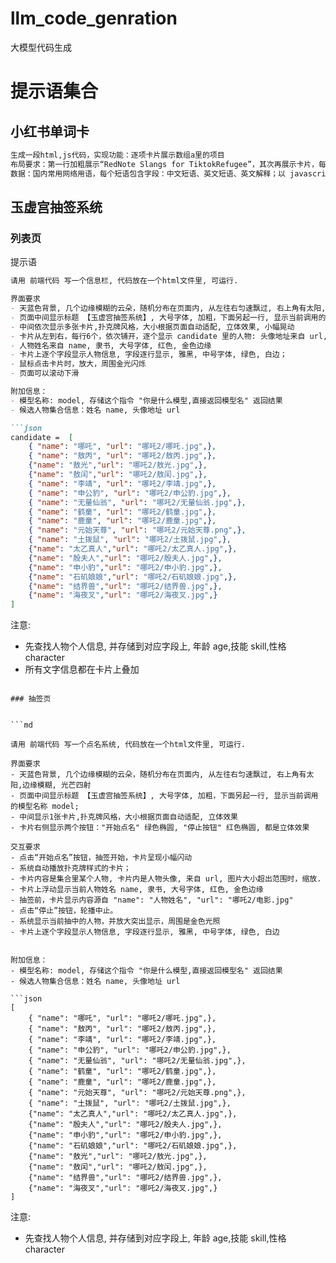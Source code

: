 # llm_code_genration

大模型代码生成



# 提示语集合

## 小红书单词卡

```md
生成一段html,js代码，实现功能：逐项卡片展示数组a里的项目
布局要求：第一行加粗展示“RedNote Slangs for TiktokRefugee”，其次再展示卡片，每行3个卡片，超过后另起一行，每个卡片浅蓝色背景，卡片是云朵颜色，3个字段字体颜色依次是红色、绿色、紫色，点击卡片后自动放大，要求简洁、美观、立体效果、配色好看；
数据：国内常用网络用语，每个短语包含字段：中文短语、英文短语、英文解释；以 javascript list 输出, 示例 [['a', 'a', 'a']]；注意：只输出代码，不要解释
````

## 玉虚宫抽签系统


### 列表页

提示语

```md
请用 前端代码 写一个信息栏, 代码放在一个html文件里, 可运行.

界面要求
- 天蓝色背景, 几个边缘模糊的云朵，随机分布在页面内, 从左往右匀速飘过, 右上角有太阳,边缘模糊, 光芒四射
- 页面中间显示标题 【玉虚宫抽签系统】, 大号字体, 加粗，下面另起一行, 显示当前调用的模型名称 model;
- 中间依次显示多张卡片,扑克牌风格，大小根据页面自动适配, 立体效果, 小幅晃动
- 卡片从左到右，每行6个，依次铺开，逐个显示 candidate 里的人物: 头像地址来自 url, 图片大小超出范围时，缩放; 
- 人物姓名来自 name, 隶书, 大号字体, 红色, 金色边缘
- 卡片上逐个字段显示人物信息, 字段逐行显示, 雅黑, 中号字体, 绿色, 白边；
- 鼠标点击卡片时，放大，周围金光闪烁
- 页面可以滚动下滑

附加信息：
- 模型名称: model, 存储这个指令 "你是什么模型,直接返回模型名" 返回结果
- 候选人物集合信息：姓名 name, 头像地址 url

```json
candidate =  [
    { "name": "哪吒", "url": "哪吒2/哪吒.jpg",},
    { "name": "敖丙", "url": "哪吒2/敖丙.jpg",},
    {"name": "敖光","url": "哪吒2/敖光.jpg",},
    {"name": "敖闰","url": "哪吒2/敖闰.jpg",},
    { "name": "李靖", "url": "哪吒2/李靖.jpg",},
    { "name": "申公豹", "url": "哪吒2/申公豹.jpg",},
    { "name": "无量仙翁", "url": "哪吒2/无量仙翁.jpg",},
    { "name": "鹤童", "url": "哪吒2/鹤童.jpg",},
    { "name": "鹿童", "url": "哪吒2/鹿童.jpg",},
    { "name": "元始天尊", "url": "哪吒2/元始天尊.png",},
    { "name": "土拨鼠", "url": "哪吒2/土拨鼠.jpg",},
    {"name": "太乙真人","url": "哪吒2/太乙真人.jpg",},
    {"name": "殷夫人","url": "哪吒2/殷夫人.jpg",},
    {"name": "申小豹","url": "哪吒2/申小豹.jpg",},
    {"name": "石矶娘娘","url": "哪吒2/石矶娘娘.jpg",},
    {"name": "结界兽","url": "哪吒2/结界兽.jpg",},
    {"name": "海夜叉","url": "哪吒2/海夜叉.jpg",}
]
```

注意:
- 先查找人物个人信息, 并存储到对应字段上, 年龄 age,技能 skill,性格 character
- 所有文字信息都在卡片上叠加
```

### 抽签页


```md

请用 前端代码 写一个点名系统, 代码放在一个html文件里, 可运行.

界面要求
- 天蓝色背景, 几个边缘模糊的云朵，随机分布在页面内, 从左往右匀速飘过, 右上角有太阳,边缘模糊, 光芒四射
- 页面中间显示标题 【玉虚宫抽签系统】, 大号字体, 加粗，下面另起一行, 显示当前调用的模型名称 model;
- 中间显示1张卡片,扑克牌风格，大小根据页面自动适配, 立体效果
- 卡片右侧显示两个按钮："开始点名" 绿色椭圆, "停止按钮" 红色椭圆, 都是立体效果

交互要求
- 点击“开始点名”按钮，抽签开始，卡片呈现小幅闪动
- 系统自动播放扑克牌样式的卡片；
- 卡片内容是集合里某个人物, 卡片内是人物头像, 来自 url, 图片大小超出范围时，缩放. 
- 卡片上浮动显示当前人物姓名 name, 隶书, 大号字体, 红色, 金色边缘
- 抽签前，卡片显示内容源自 "name": "人物姓名", "url": "哪吒2/电影.jpg"
- 点击“停止”按钮，轮播中止。
- 系统显示当前抽中的人物，并放大突出显示，周围是金色光照
- 卡片上逐个字段显示人物信息, 字段逐行显示, 雅黑, 中号字体, 绿色, 白边 


附加信息：
- 模型名称: model, 存储这个指令 "你是什么模型,直接返回模型名" 返回结果
- 候选人物集合信息：姓名 name, 头像地址 url

```json
[
    { "name": "哪吒", "url": "哪吒2/哪吒.jpg",},
    { "name": "敖丙", "url": "哪吒2/敖丙.jpg",},
    { "name": "李靖", "url": "哪吒2/李靖.jpg",},
    { "name": "申公豹", "url": "哪吒2/申公豹.jpg",},
    { "name": "无量仙翁", "url": "哪吒2/无量仙翁.jpg",},
    { "name": "鹤童", "url": "哪吒2/鹤童.jpg",},
    { "name": "鹿童", "url": "哪吒2/鹿童.jpg",},
    { "name": "元始天尊", "url": "哪吒2/元始天尊.png",},
    { "name": "土拨鼠", "url": "哪吒2/土拨鼠.jpg",},
    {"name": "太乙真人","url": "哪吒2/太乙真人.jpg",},
    {"name": "殷夫人","url": "哪吒2/殷夫人.jpg",},
    {"name": "申小豹","url": "哪吒2/申小豹.jpg",},
    {"name": "石矶娘娘","url": "哪吒2/石矶娘娘.jpg",},
    {"name": "敖光","url": "哪吒2/敖光.jpg",},
    {"name": "敖闰","url": "哪吒2/敖闰.jpg",},
    {"name": "结界兽","url": "哪吒2/结界兽.jpg",},
    {"name": "海夜叉","url": "哪吒2/海夜叉.jpg",}
]
```

注意:
- 先查找人物个人信息, 并存储到对应字段上, 年龄 age,技能 skill,性格 character
```





